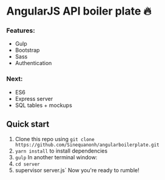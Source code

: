 # AngularJS API boiler plate 🔥

### Features:
- Gulp
- Bootstrap
- Sass
- Authentication

### Next:
- ES6
- Express server
- SQL tables + mockups

## Quick start

1. Clone this repo using `git clone https://github.com/Sinequanonh/angularboilerplate.git`
2. `yarn install` to install dependencies
3. `gulp`
In another terminal window:
1. `cd server`
2. supervisor server.js`
Now you're ready to rumble!
